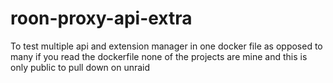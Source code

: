 # roon-proxy-api-extra

To test multiple api and extension manager in one docker file as opposed to many
if you read the dockerfile none of the projects are mine
and this is only public to pull down on unraid
